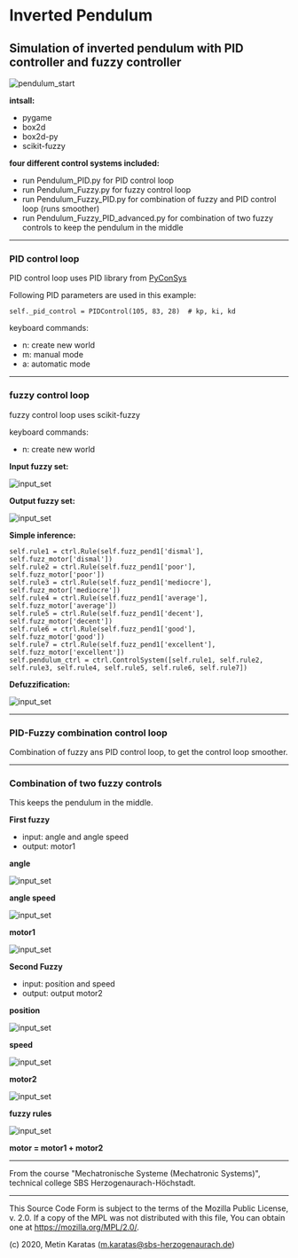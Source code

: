 # Inverted Pendulum

## Simulation of inverted pendulum with PID controller and fuzzy controller

![pendulum_start](pics/Pendulum.gif)

**intsall:**
- pygame
- box2d
- box2d-py
- scikit-fuzzy

**four different control systems included:**
- run Pendulum_PID.py for PID control loop
- run Pendulum_Fuzzy.py for fuzzy control loop 
- run Pendulum_Fuzzy_PID.py for combination of fuzzy and PID control loop (runs smoother)
- run Pendulum_Fuzzy_PID_advanced.py for combination of two fuzzy controls to keep the pendulum in the middle
___________________________________________________________________________________________
### PID control loop

PID control loop uses PID library from [PyConSys](https://github.com/mck-sbs/PyConSys)

Following PID parameters are used in this example:
```
self._pid_control = PIDControl(105, 83, 28)  # kp, ki, kd
```

keyboard commands:
- n: create new world
- m: manual mode
- a: automatic mode
___________________________________________________________________________________________
### fuzzy control loop
fuzzy control loop uses scikit-fuzzy

keyboard commands:
- n: create new world

**Input fuzzy set:**<br/>

![input_set](pics/input_set.png)



**Output fuzzy set:**<br/>

![input_set](pics/output_set.png)

**Simple inference:**
```
self.rule1 = ctrl.Rule(self.fuzz_pend1['dismal'], self.fuzz_motor['dismal'])
self.rule2 = ctrl.Rule(self.fuzz_pend1['poor'], self.fuzz_motor['poor'])
self.rule3 = ctrl.Rule(self.fuzz_pend1['mediocre'], self.fuzz_motor['mediocre'])
self.rule4 = ctrl.Rule(self.fuzz_pend1['average'], self.fuzz_motor['average'])
self.rule5 = ctrl.Rule(self.fuzz_pend1['decent'], self.fuzz_motor['decent'])
self.rule6 = ctrl.Rule(self.fuzz_pend1['good'], self.fuzz_motor['good'])
self.rule7 = ctrl.Rule(self.fuzz_pend1['excellent'], self.fuzz_motor['excellent'])
self.pendulum_ctrl = ctrl.ControlSystem([self.rule1, self.rule2, self.rule3, self.rule4, self.rule5, self.rule6, self.rule7])
```


**Defuzzification:**<br/>

![input_set](pics/defuzzification.png)
___________________________________________________________________________________________
### PID-Fuzzy combination control loop
Combination of fuzzy ans PID control loop, to get the control loop smoother.
___________________________________________________________________________________________
### Combination of two fuzzy controls
This keeps the pendulum in the middle. 

**First fuzzy**
- input: angle and angle speed
- output: motor1

**angle**<br/>

![input_set](pics/advanced_angle.png)

**angle speed**<br/>

![input_set](pics/advanced_angle_speed.png)

**motor1**<br/>

![input_set](pics/advanced_motor1.png)

**Second Fuzzy**
- input: position and speed
- output: output motor2

**position**<br/>

![input_set](pics/advanced_position.png)

**speed**<br/>

![input_set](pics/advanced_speed.png)

**motor2**<br/>

![input_set](pics/advanced_motor2.png)

**fuzzy rules**<br/>

![input_set](pics/advanced_rules.png)


**motor = motor1 + motor2**
___________________________________________________________________________________________

From the course "Mechatronische Systeme (Mechatronic Systems)", technical college SBS Herzogenaurach-Höchstadt.

___________________________________________________________________________________________

This Source Code Form is subject to the terms of the Mozilla Public
License, v. 2.0. If a copy of the MPL was not distributed with this
file, You can obtain one at https://mozilla.org/MPL/2.0/.

(c) 2020, Metin Karatas (m.karatas@sbs-herzogenaurach.de)


